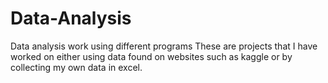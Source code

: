 # Data-Analysis
Data analysis work using different programs
These are projects that I have worked on either using data found on websites such as kaggle or by collecting my own data in excel.
